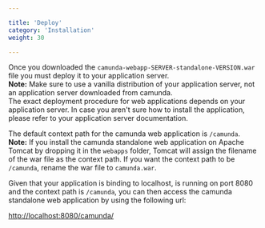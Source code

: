 ```yaml
---

title: 'Deploy'
category: 'Installation'
weight: 30

---
```


Once you downloaded the `camunda-webapp-SERVER-standalone-VERSION.war` file you
must deploy it to your application server.<br>
**Note:** Make sure to use a vanilla distribution of your application server, not an application server downloaded
from camunda.<br>
The exact deployment procedure for web applications depends on
your application server. In case you aren't sure how to install the application, please refer to your application server documentation.


The default context path for the camunda web application is `/camunda`.<br>
**Note:** If you install the camunda standalone web application on Apache Tomcat by dropping
it in the `webapps` folder, Tomcat will assign the filename of the war file as
the context path. If you want the context path to be `/camunda`, rename the war
file to `camunda.war`.

Given that your application is binding to localhost, is running on port 8080
and the context path is `/camunda`, you can then access the camunda standalone
web application by using the following url:

[http://localhost:8080/camunda/](http://localhost:8080/camunda/)
